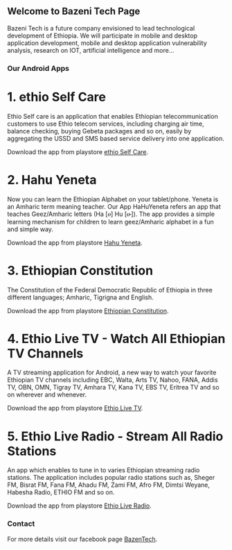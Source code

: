 ## Welcome to Bazeni Tech Page

Bazeni Tech is a future company envisioned to lead technological development of Ethiopia. We will participate in mobile and desktop application development, mobile and desktop application vulnerability analysis, research on IOT, artificial intelligence and more... 

### Our Android Apps
# 1. ethio Self Care

Ethio Self care is an application that enables Ethiopian telecommunication customers to use Ethio telecom services, including charging air time, balance checking, buying Gebeta packages and so on, easily by aggregating the USSD and SMS based service delivery into one application.

Download the app from playstore [ethio Self Care](https://play.google.com/store/apps/details?id=et.bazeni.selfcare).

# 2. Hahu Yeneta

Now you can learn the Ethiopian Alphabet on your tablet/phone. Yeneta is an Amharic term meaning teacher. Our App HaHuYeneta refers an app that teaches Geez/Amharic letters (Ha [ሀ] Hu [ሁ]). The app provides a simple learning mechanism for children to learn geez/Amharic alphabet in a fun and simple way.

Download the app from playstore [Hahu Yeneta](https://play.google.com/store/apps/details?id=et.kidsedu.hahuyeneta).

# 3. Ethiopian Constitution

The Constitution of the Federal Democratic Republic of Ethiopia in three different languages; Amharic, Tigrigna and English.

Download the app from playstore [Ethiopian Constitution](https://play.google.com/store/apps/details?id=et.bazeni.constitution).

# 4. Ethio Live TV - Watch All Ethiopian TV Channels

A TV streaming application for Android, a new way to watch your favorite Ethiopian TV channels including EBC, Walta, Arts TV, Nahoo, FANA, Addis TV, OBN, OMN, Tigray TV, Amhara TV, Kana TV, EBS TV, Eritrea TV and so on wherever and whenever.

Download the app from playstore [Ethio Live TV](https://play.google.com/store/apps/details?id=et.bazeni.livetv).

# 5. Ethio Live Radio - Stream All Radio Stations

An app which enables to tune in to varies Ethiopian streaming radio stations. The application includes popular radio stations such as, Sheger FM, Bisrat FM, Fana FM, Ahadu FM, Zami FM, Afro FM, Dimtsi Weyane, Habesha Radio, ETHIO FM and so on. 
 
Download the app from playstore [Ethio Live Radio](https://play.google.com/store/apps/details?id=et.bazeni.onlineradio).


### Contact

For more details visit our facebook page [BazenTech](https://fb.com/bazenitech).
